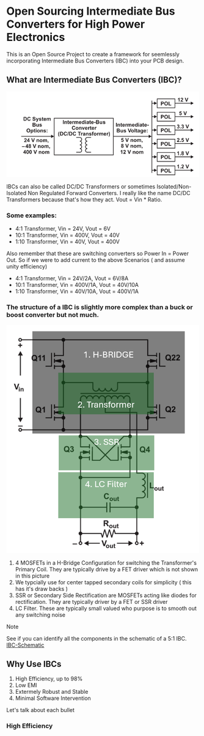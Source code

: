 # Open Sourcing Intermediate Bus Converters for High Power Electronics

This is an Open Source Project to create a framework for seemlessly incorporating Intermediate Bus Converters (IBC) into your PCB design. 

## What are Intermediate Bus Converters (IBC)?
![Block Diagram](/assets/IBC-Overview.png)

IBCs can also be called DC/DC Transformers or sometimes Isolated/Non-Isolated Non Regulated Forward Converters. I really like the name DC/DC Transformers because that's how they act. Vout  = Vin * Ratio.

### Some examples:
- 4:1 Transformer, Vin = 24V, Vout = 6V
- 10:1 Transformer, Vin = 400V, Vout = 40V
- 1:10 Transformer, Vin = 40V, Vout = 400V

Also remember that these are switching converters so Power In = Power Out. So if we were to add current to the above Scenarios ( and assume unity efficiency) 
- 4:1 Transformer, Vin = 24V/2A, Vout = 6V/8A
- 10:1 Transformer, Vin = 400V/1A, Vout = 40V/10A
- 1:10 Transformer, Vin = 40V/10A, Vout = 400V/1A

### The structure of a IBC is slightly more complex than a buck or boost converter but not much.
![Block Diagram](/assets/IBC-Structure.png)

1. 4 MOSFETs in a H-Bridge Configuration for switching the Transformer's Primary Coil. They are typically drive by a FET driver which is not shown in this picture
2. We typcially use for center tapped secondary coils for simplicity ( this has it's draw backs )
3. SSR or Secondary Side Rectification are MOSFETs acting like diodes for rectification. They are typically driver by a FET or SSR driver
4. LC Filter. These are typically small valued who purpose is to smooth out any switching noise

>[!NOTE]
>See if you can identify all the components in the schematic of a 5:1 IBC. [IBC-Schematic](/PCB/IBC-Schematic.PDF)

## Why Use IBCs
1. High Efficiency, up to 98%
2. Low EMI
3. Extermely Robust and Stable
4. Minimal Software Intervention

Let's talk about each bullet
### High Efficiency


<!-- Most engineers who design electronics are quite comfortable using buck and boost converters for their designs. The ICs are typically easy to use and the manufactures provide lots of help to the get your project off the ground. 

An example is a device that accepts 48Vin +/- 2.5V and has output rails of 12V/5A, 5V/5A, 3.3V/10A -->

